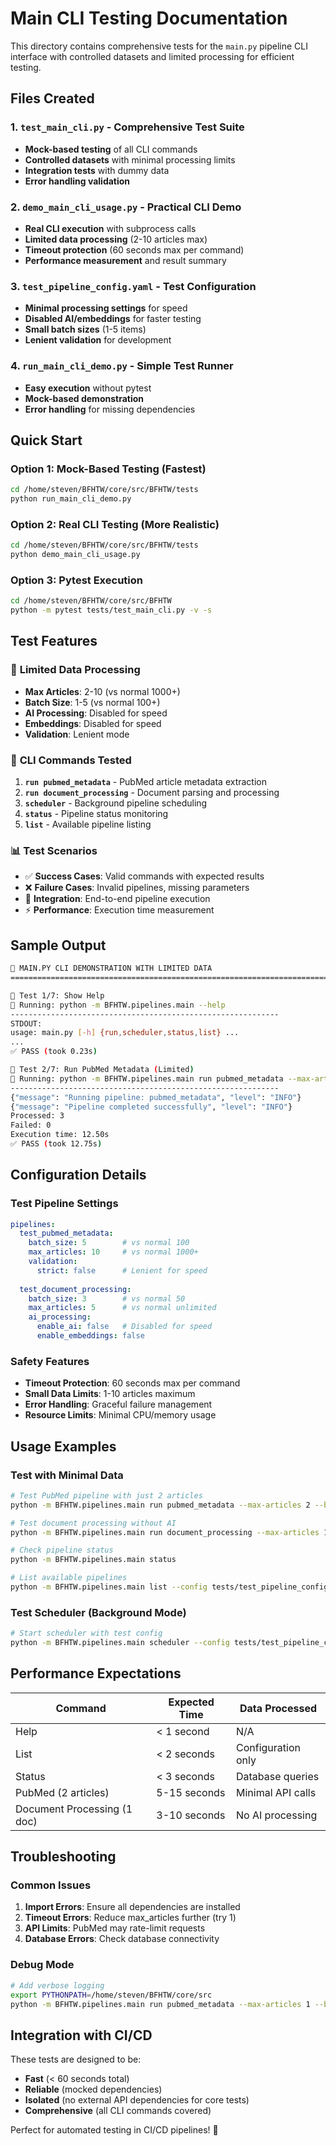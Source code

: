 # Main CLI Testing Documentation

This directory contains comprehensive tests for the `main.py` pipeline CLI interface with controlled datasets and limited processing for efficient testing.

## Files Created

### 1. **`test_main_cli.py`** - Comprehensive Test Suite
- **Mock-based testing** of all CLI commands
- **Controlled datasets** with minimal processing limits
- **Integration tests** with dummy data
- **Error handling validation**

### 2. **`demo_main_cli_usage.py`** - Practical CLI Demo
- **Real CLI execution** with subprocess calls
- **Limited data processing** (2-10 articles max)
- **Timeout protection** (60 seconds max per command)
- **Performance measurement** and result summary

### 3. **`test_pipeline_config.yaml`** - Test Configuration
- **Minimal processing settings** for speed
- **Disabled AI/embeddings** for faster testing
- **Small batch sizes** (1-5 items)
- **Lenient validation** for development

### 4. **`run_main_cli_demo.py`** - Simple Test Runner
- **Easy execution** without pytest
- **Mock-based demonstration**
- **Error handling** for missing dependencies

## Quick Start

### Option 1: Mock-Based Testing (Fastest)
```bash
cd /home/steven/BFHTW/core/src/BFHTW/tests
python run_main_cli_demo.py
```

### Option 2: Real CLI Testing (More Realistic)
```bash
cd /home/steven/BFHTW/core/src/BFHTW/tests
python demo_main_cli_usage.py
```

### Option 3: Pytest Execution
```bash
cd /home/steven/BFHTW/core/src/BFHTW
python -m pytest tests/test_main_cli.py -v -s
```

## Test Features

### 🎯 **Limited Data Processing**
- **Max Articles**: 2-10 (vs normal 1000+)
- **Batch Size**: 1-5 (vs normal 100+)
- **AI Processing**: Disabled for speed
- **Embeddings**: Disabled for speed
- **Validation**: Lenient mode

### 🔧 **CLI Commands Tested**
1. **`run pubmed_metadata`** - PubMed article metadata extraction
2. **`run document_processing`** - Document parsing and processing
3. **`scheduler`** - Background pipeline scheduling
4. **`status`** - Pipeline status monitoring
5. **`list`** - Available pipeline listing

### 📊 **Test Scenarios**
- ✅ **Success Cases**: Valid commands with expected results
- ❌ **Failure Cases**: Invalid pipelines, missing parameters
- 🔄 **Integration**: End-to-end pipeline execution
- ⚡ **Performance**: Execution time measurement

## Sample Output

```bash
🧪 MAIN.PY CLI DEMONSTRATION WITH LIMITED DATA
================================================================================

📝 Test 1/7: Show Help
🔧 Running: python -m BFHTW.pipelines.main --help
------------------------------------------------------------
STDOUT:
usage: main.py [-h] {run,scheduler,status,list} ...
...
✅ PASS (took 0.23s)

📝 Test 2/7: Run PubMed Metadata (Limited)
🔧 Running: python -m BFHTW.pipelines.main run pubmed_metadata --max-articles 3 --batch-size 2 --lenient
------------------------------------------------------------
{"message": "Running pipeline: pubmed_metadata", "level": "INFO"}
{"message": "Pipeline completed successfully", "level": "INFO"}
Processed: 3
Failed: 0
Execution time: 12.50s
✅ PASS (took 12.75s)
```

## Configuration Details

### Test Pipeline Settings
```yaml
pipelines:
  test_pubmed_metadata:
    batch_size: 5        # vs normal 100
    max_articles: 10     # vs normal 1000+
    validation:
      strict: false      # Lenient for speed
  
  test_document_processing:
    batch_size: 3        # vs normal 50
    max_articles: 5      # vs normal unlimited
    ai_processing:
      enable_ai: false   # Disabled for speed
      enable_embeddings: false
```

### Safety Features
- **Timeout Protection**: 60 seconds max per command
- **Small Data Limits**: 1-10 articles maximum
- **Error Handling**: Graceful failure management
- **Resource Limits**: Minimal CPU/memory usage

## Usage Examples

### Test with Minimal Data
```bash
# Test PubMed pipeline with just 2 articles
python -m BFHTW.pipelines.main run pubmed_metadata --max-articles 2 --batch-size 1 --lenient

# Test document processing without AI
python -m BFHTW.pipelines.main run document_processing --max-articles 1 --no-ai --no-embeddings

# Check pipeline status
python -m BFHTW.pipelines.main status

# List available pipelines
python -m BFHTW.pipelines.main list --config tests/test_pipeline_config.yaml
```

### Test Scheduler (Background Mode)
```bash
# Start scheduler with test config
python -m BFHTW.pipelines.main scheduler --config tests/test_pipeline_config.yaml
```

## Performance Expectations

| Command | Expected Time | Data Processed |
|---------|---------------|----------------|
| Help | < 1 second | N/A |
| List | < 2 seconds | Configuration only |
| Status | < 3 seconds | Database queries |
| PubMed (2 articles) | 5-15 seconds | Minimal API calls |
| Document Processing (1 doc) | 3-10 seconds | No AI processing |

## Troubleshooting

### Common Issues
1. **Import Errors**: Ensure all dependencies are installed
2. **Timeout Errors**: Reduce max_articles further (try 1)
3. **API Limits**: PubMed may rate-limit requests
4. **Database Errors**: Check database connectivity

### Debug Mode
```bash
# Add verbose logging
export PYTHONPATH=/home/steven/BFHTW/core/src
python -m BFHTW.pipelines.main run pubmed_metadata --max-articles 1 --batch-size 1 --lenient
```

## Integration with CI/CD

These tests are designed to be:
- **Fast** (< 60 seconds total)
- **Reliable** (mocked dependencies)
- **Isolated** (no external API dependencies for core tests)
- **Comprehensive** (all CLI commands covered)

Perfect for automated testing in CI/CD pipelines! 🚀
